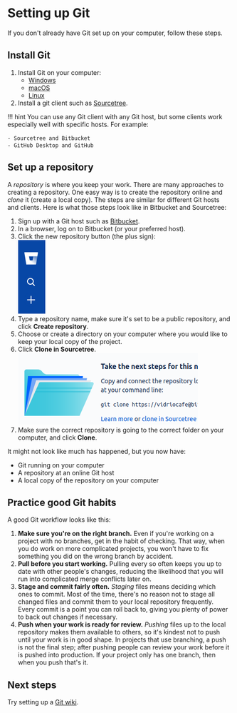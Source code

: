# Setting up Git

If you don't already have Git set up on your computer, follow these steps.

## Install Git

1. Install Git on your computer:
    - [Windows](https://git-scm.com/download/win)
    - [macOS](https://git-scm.com/download/mac)
    - [Linux](https://git-scm.com/download/linux)
1. Install a git client such as  [Sourcetree](https://www.sourcetreeapp.com/).

!!! hint
    You can use any Git client with any Git host, but some clients work especially well
    with specific hosts. For example:
    
    - Sourcetree and Bitbucket
    - GitHub Desktop and GitHub


## Set up a repository

A *repository* is where you keep your work. There are many approaches to creating a repository. One easy way is to create the repository online  and *clone* it (create a local copy). The steps are similar for different Git hosts and clients. Here is what those steps look like in Bitbucket and Sourcetree:

1. Sign up with a Git host such as [Bitbucket](https://bitbucket.org/).
2. In a browser, log on to Bitbucket (or your preferred host).
2. Click the new repository button (the plus sign):  
   ![Add a repository](../img/recipes-git-repo-bb-add.png)
3. Type a repository name, make sure it's set to be a public repository, and 
   click **Create repository**.
4. Choose or create a directory on your computer where you would like to keep your local 
copy of the project.
5. Click **Clone in Sourcetree**.  
   !["Clone in Sourcetree" dialog](../img/recipes-git-wiki-bb-clone.png)
6. Make sure the correct repository is going to the correct folder on your computer,
   and click **Clone**.

It might not look like much has happened, but you now have:

- Git running on your computer
- A repository at an online Git host
- A local copy of the repository on your computer

## Practice good Git habits

A good Git workflow looks like this:

1. **Make sure you're on the right branch.** Even if you're working on a project with no branches, get in the habit of checking. That way, when you do work on more complicated projects, you won't have to fix something you did on the wrong branch by accident.
2. **Pull before you start working.** Pulling every so often keeps you up to date with other people's changes, reducing the likelihood that you will run into complicated merge conflicts later on. 
3. **Stage and commit fairly often.** *Staging* files means deciding which ones to commit. Most of the time, there's no reason not to stage all changed files and commit them to your local repository frequently. Every commit is a point you can roll back to, giving you plenty of power to back out changes if necessary.
4. **Push when your work is ready for review.** *Pushing* files up to the local repository makes them available to others, so it's kindest not to push until your work is in good shape. In projects that use branching, a push is not the final step; after pushing people can review your work before it is pushed into production. If your project only has one branch, then when you push that's it.

## Next steps

Try setting up a [Git wiki](../recipes-git-wiki).